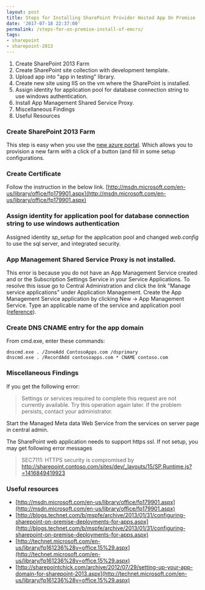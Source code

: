 ```yaml
---
layout: post
title: Steps for Installing SharePoint Provider Hosted App On Premise
date: '2017-07-18 22:37:00'
permalink: /steps-for-on-premise-install-of-emcrs/
tags:
- sharepoint
- sharepoint-2013
---
```


1. Create SharePoint 2013 Farm
1. Create SharePoint site collection with development template.
1. Upload app into "app in testing" library.
1. Create new site using IIS on the vm where the SharePoint is installed.
1. Assign identity for application pool for database connection string to use windows authentication.
1. Install App Management Shared Service Proxy.
1. Miscellaneous Findings
1. Useful Resources

### Create SharePoint 2013 Farm
This step is easy when you use the [new azure portal](http://portal.azure.com "New Azure Portal"). Which allows you to provision a new farm with a click of a button (and fill in some setup configurations.
### Create Certificate
Follow the instruction in the below link.
[http://msdn.microsoft.com/en-us/library/office/fp179901.aspx](http://msdn.microsoft.com/en-us/library/office/fp179901.aspx)
### Assign identity for application pool for database connection string to use windows authentication
Assigned identity *sp_setup* for the application pool and changed *web.config* to use the sql server, and integrated security.
### App Management Shared Service Proxy is not installed.
This error is because you do not have an App Management Service created and or the Subscription Settings Service in your Service Applications. To resolve this issue go to Central Administration and click the link "Manage service applications" under Application Management. Create the App Management Service application by clicking New → App Management Service. Type an applicable name of the service and application pool ([reference](http://www.mavention.com/blog/error-occurred-in-deployment-step-install-app-for-sharepoint-app-management-shared-service-proxy-is-not-installed)).
### Create DNS CNAME entry for the app domain
From cmd.exe, enter these commands:
```
dnscmd.exe . /ZoneAdd ContosoApps.com /dsprimary
dnscmd.exe . /RecordAdd contosoapps.com * CNAME contoso.com
```
### Miscellaneous Findings
If you get the following error:
> Settings or services required to complete this request are not currently available.  Try this operation again later.  If the problem persists, contact your administrator. 

Start the Managed Meta data Web Service from the services on server page in central admin.

The SharePoint web application needs to support https ssl. If not setup, you may get following error messages
> SEC7111: HTTPS security is compromised by http://sharepoint.contoso.com/sites/dev/_layouts/15/SP.Runtime.js?=1416849419923

### Useful resources
- [http://msdn.microsoft.com/en-us/library/office/fp179901.aspx](http://msdn.microsoft.com/en-us/library/office/fp179901.aspx)
- [http://blogs.technet.com/b/mspfe/archive/2013/01/31/configuring-sharepoint-on-premise-deployments-for-apps.aspx](http://blogs.technet.com/b/mspfe/archive/2013/01/31/configuring-sharepoint-on-premise-deployments-for-apps.aspx)
- [http://technet.microsoft.com/en-us/library/fp161236%28v=office.15%29.aspx](http://technet.microsoft.com/en-us/library/fp161236%28v=office.15%29.aspx)
- [http://sharepointchick.com/archive/2012/07/29/setting-up-your-app-domain-for-sharepoint-2013.aspx](http://technet.microsoft.com/en-us/library/fp161236%28v=office.15%29.aspx)